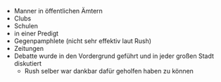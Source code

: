 + Manner in öffentlichen Ämtern
+ Clubs
+ Schulen
+ in einer Predigt
+ Gegenpamphlete (nicht sehr effektiv laut Rush)
+ Zeitungen
+ Debatte wurde in den Vordergrund geführt und in jeder großen Stadt diskutiert
	+ Rush selber war dankbar dafür geholfen haben zu können